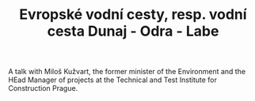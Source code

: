 ﻿---
title: "Evropské vodní cesty, resp. vodní cesta Dunaj - Odra - Labe"
details: Rezoluce, přijatá stálou komisí Parlamentního shromáždění Rady Evropy 
year: 2005
attachments: assets/uploads/prague-business-journal-2013.pdf
tag: posts
---

A talk with Miloš Kužvart, the former minister of the Environment and the HEad Manager of projects at the Technical and Test Institute for Construction Prague.